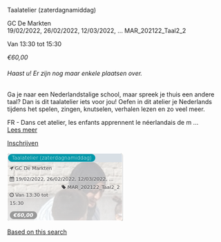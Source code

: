 Taalatelier (zaterdagnamiddag)

GC De Markten  
19/02/2022, 26/02/2022, 12/03/2022, ... MAR\_202122\_Taal2\_2  

Van 13:30 tot 15:30

*€60,00*

  

###### *Haast u! Er zijn nog maar enkele plaatsen over.*

  

Ga je naar een Nederlandstalige school, maar spreek je thuis een andere taal? Dan is dit taalatelier iets voor jou! Oefen in dit atelier je Nederlands tijdens het spelen, zingen, knutselen, verhalen lezen en zo veel meer.  
  
FR - Dans cet atelier, les enfants apprennent le néerlandais de m ...  
[Lees meer](https://tickets.vgc.be/activity/subscribe/MAR_202122_Taal2_2)

[Inschrijven](https://tickets.vgc.be/activity/subscribe/MAR_202122_Taal2_2)

![](72131.png)

[Based on this search](https://tickets.vgc.be/activity/index?&vrijeplaatsen=1&Age%5B%5D=3%2C5&entity=244)